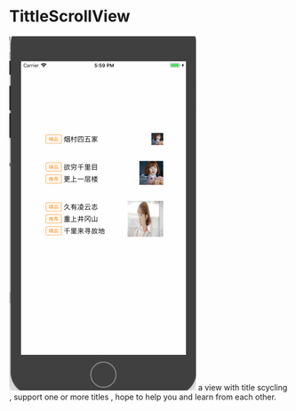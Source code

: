 # TittleScrollView
![image](https://github.com/caimengnan/TittleScrollView/blob/master/title%E6%BB%91%E5%8A%A8.gif)
a view with title scycling , support one or more titles , hope to help you and learn from each other.
